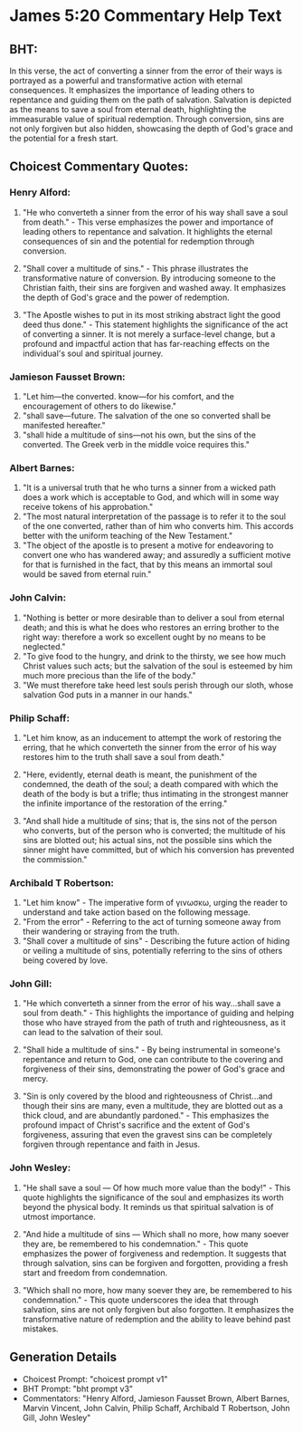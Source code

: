 # James 5:20 Commentary Help Text

## BHT:
In this verse, the act of converting a sinner from the error of their ways is portrayed as a powerful and transformative action with eternal consequences. It emphasizes the importance of leading others to repentance and guiding them on the path of salvation. Salvation is depicted as the means to save a soul from eternal death, highlighting the immeasurable value of spiritual redemption. Through conversion, sins are not only forgiven but also hidden, showcasing the depth of God's grace and the potential for a fresh start.

## Choicest Commentary Quotes:
### Henry Alford:
1. "He who converteth a sinner from the error of his way shall save a soul from death." - This verse emphasizes the power and importance of leading others to repentance and salvation. It highlights the eternal consequences of sin and the potential for redemption through conversion.

2. "Shall cover a multitude of sins." - This phrase illustrates the transformative nature of conversion. By introducing someone to the Christian faith, their sins are forgiven and washed away. It emphasizes the depth of God's grace and the power of redemption.

3. "The Apostle wishes to put in its most striking abstract light the good deed thus done." - This statement highlights the significance of the act of converting a sinner. It is not merely a surface-level change, but a profound and impactful action that has far-reaching effects on the individual's soul and spiritual journey.

### Jamieson Fausset Brown:
1. "Let him—the converted. know—for his comfort, and the encouragement of others to do likewise."
2. "shall save—future. The salvation of the one so converted shall be manifested hereafter."
3. "shall hide a multitude of sins—not his own, but the sins of the converted. The Greek verb in the middle voice requires this."

### Albert Barnes:
1. "It is a universal truth that he who turns a sinner from a wicked path does a work which is acceptable to God, and which will in some way receive tokens of his approbation."
2. "The most natural interpretation of the passage is to refer it to the soul of the one converted, rather than of him who converts him. This accords better with the uniform teaching of the New Testament."
3. "The object of the apostle is to present a motive for endeavoring to convert one who has wandered away; and assuredly a sufficient motive for that is furnished in the fact, that by this means an immortal soul would be saved from eternal ruin."

### John Calvin:
1. "Nothing is better or more desirable than to deliver a soul from eternal death; and this is what he does who restores an erring brother to the right way: therefore a work so excellent ought by no means to be neglected."
2. "To give food to the hungry, and drink to the thirsty, we see how much Christ values such acts; but the salvation of the soul is esteemed by him much more precious than the life of the body."
3. "We must therefore take heed lest souls perish through our sloth, whose salvation God puts in a manner in our hands."

### Philip Schaff:
1. "Let him know, as an inducement to attempt the work of restoring the erring, that he which converteth the sinner from the error of his way restores him to the truth shall save a soul from death." 

2. "Here, evidently, eternal death is meant, the punishment of the condemned, the death of the soul; a death compared with which the death of the body is but a trifle; thus intimating in the strongest manner the infinite importance of the restoration of the erring."

3. "And shall hide a multitude of sins; that is, the sins not of the person who converts, but of the person who is converted; the multitude of his sins are blotted out; his actual sins, not the possible sins which the sinner might have committed, but of which his conversion has prevented the commission."

### Archibald T Robertson:
1. "Let him know" - The imperative form of γινωσκω, urging the reader to understand and take action based on the following message.
2. "From the error" - Referring to the act of turning someone away from their wandering or straying from the truth.
3. "Shall cover a multitude of sins" - Describing the future action of hiding or veiling a multitude of sins, potentially referring to the sins of others being covered by love.

### John Gill:
1. "He which converteth a sinner from the error of his way...shall save a soul from death." - This highlights the importance of guiding and helping those who have strayed from the path of truth and righteousness, as it can lead to the salvation of their soul.

2. "Shall hide a multitude of sins." - By being instrumental in someone's repentance and return to God, one can contribute to the covering and forgiveness of their sins, demonstrating the power of God's grace and mercy.

3. "Sin is only covered by the blood and righteousness of Christ...and though their sins are many, even a multitude, they are blotted out as a thick cloud, and are abundantly pardoned." - This emphasizes the profound impact of Christ's sacrifice and the extent of God's forgiveness, assuring that even the gravest sins can be completely forgiven through repentance and faith in Jesus.

### John Wesley:
1. "He shall save a soul — Of how much more value than the body!" - This quote highlights the significance of the soul and emphasizes its worth beyond the physical body. It reminds us that spiritual salvation is of utmost importance.

2. "And hide a multitude of sins — Which shall no more, how many soever they are, be remembered to his condemnation." - This quote emphasizes the power of forgiveness and redemption. It suggests that through salvation, sins can be forgiven and forgotten, providing a fresh start and freedom from condemnation.

3. "Which shall no more, how many soever they are, be remembered to his condemnation." - This quote underscores the idea that through salvation, sins are not only forgiven but also forgotten. It emphasizes the transformative nature of redemption and the ability to leave behind past mistakes.


## Generation Details
- Choicest Prompt: "choicest prompt v1"
- BHT Prompt: "bht prompt v3"
- Commentators: "Henry Alford, Jamieson Fausset Brown, Albert Barnes, Marvin Vincent, John Calvin, Philip Schaff, Archibald T Robertson, John Gill, John Wesley"
